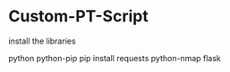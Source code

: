 # Custom-PT-Script
 
install the libraries 

python python-pip
pip install requests python-nmap flask

